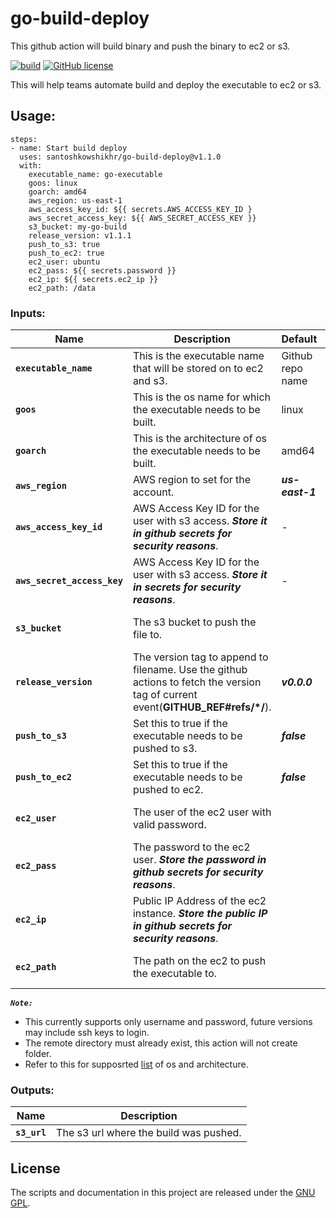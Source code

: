 # go-build-deploy

This github action will build binary and push the binary to ec2 or s3.

[![build](https://github.com/santoshkowshikhr/go-build-deploy/actions/workflows/build.yml/badge.svg?branch=test-github-actions)](https://github.com/santoshkowshikhr/go-build-deploy/actions/workflows/build.yml)
[![GitHub license](https://img.shields.io/badge/license-GNU%20GPL-blue)](https://github.com/santoshkowshikhr/go-build-deploy/blob/main/LICENSE)

This will help teams automate build and deploy the executable to ec2 or s3.

## Usage:
```
steps:
- name: Start build deploy
  uses: santoshkowshikhr/go-build-deploy@v1.1.0
  with:
    executable_name: go-executable
    goos: linux
    goarch: amd64
    aws_region: us-east-1
    aws_access_key_id: ${{ secrets.AWS_ACCESS_KEY_ID }
    aws_secret_access_key: ${{ AWS_SECRET_ACCESS_KEY }}
    s3_bucket: my-go-build
    release_version: v1.1.1
    push_to_s3: true
    push_to_ec2: true
    ec2_user: ubuntu
    ec2_pass: ${{ secrets.password }}
    ec2_ip: ${{ secrets.ec2_ip }}
    ec2_path: /data
```

### Inputs:
| Name | Description | Default |Required | Comments |
| - | - | - | - | - |
| **`executable_name`** | This is the executable name that will be stored on to ec2 and s3. | Github repo name | ✔ | |
| **`goos`** | This is the os name for which the executable needs to be built. | linux | | |
| **`goarch`** | This is the architecture of os the executable needs to be built. | amd64 | | |
| **`aws_region`** | AWS region to set for the account. | ***us-east-1*** | | |
| **`aws_access_key_id`** | AWS Access Key ID for the user with s3 access. ***Store it in github secrets for security reasons***. | - | ✔ | Required if push_to_s3 is **true**|
| **`aws_secret_access_key`** | AWS Access Key ID for the user with s3 access. ***Store it in secrets for security reasons***. | - | ✔ | Required if push_to_s3 is **true** |
| **`s3_bucket`** | The s3 bucket to push the file to. | | ✔ | Required if push_to_s3 is **true** |
| **`release_version`** | The version tag to append to filename. Use the github actions to fetch the version tag of current event(**GITHUB_REF#refs/*/**). | ***v0.0.0*** | | |
| **`push_to_s3`** | Set this to true if the executable needs to be pushed to s3. | ***false*** | | |
| **`push_to_ec2`** | Set this to true if the executable needs to be pushed to ec2. | ***false*** | | |
| **`ec2_user`** | The user of the ec2 user with valid password. | | ✔ | Required if push_to_ec2 is **true** |
| **`ec2_pass`** | The password to the ec2 user. ***Store the password in github secrets for security reasons***. | | ✔ | Required if push_to_ec2 is **true** |
| **`ec2_ip`** | Public IP Address of the ec2 instance. ***Store the public IP in github secrets for security reasons***. | | ✔ | Required if push_to_ec2 is **true** |
| **`ec2_path`** | The path on the ec2 to push the executable to.| | ✔ | Required if push_to_ec2 is **true** |



***`Note:`***
- This currently supports only username and password, future versions may include ssh keys to login.
- The remote directory must already exist, this action will not create folder.
- Refer to this for supposrted [list](https://github.com/santoshkowshikhr/go-build-deploy/blob/main/go_dist_list.txt) of os and architecture.


### Outputs:
| Name | Description |
| --- | --- |
| **`s3_url`** | The s3 url where the build was pushed. |

## License
The scripts and documentation in this project are released under the [GNU GPL](https://github.com/santoshkowshikhr/go-build-deploy/blob/main/LICENSE).
